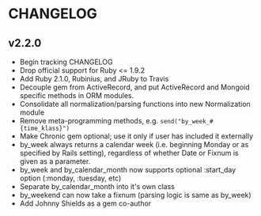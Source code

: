# CHANGELOG

## v2.2.0

* Begin tracking CHANGELOG
* Drop official support for Ruby <= 1.9.2
* Add Ruby 2.1.0, Rubinius, and JRuby to Travis
* Decouple gem from ActiveRecord, and put ActiveRecord and Mongoid specific methods in ORM modules.
* Consolidate all normalization/parsing functions into new Normalization module
* Remove meta-programming methods, e.g. `send("by_week_#{time_klass}")`
* Make Chronic gem optional; use it only if user has included it externally
* by_week always returns a calendar week (i.e. beginning Monday or as specified by Rails setting), regardless of whether Date or Fixnum is given as a parameter.
* by_week and by_calendar_month now supports optional :start_day option (:monday, :tuesday, etc)
* Separate by_calendar_month into it's own class
* by_weekend can now take a fixnum (parsing logic is same as by_week)
* Add Johnny Shields as a gem co-author
